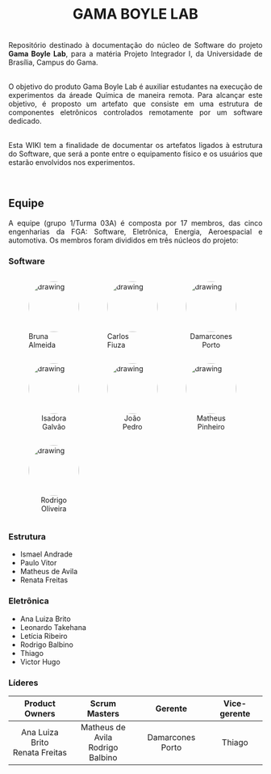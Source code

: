 # <center> GAMA BOYLE LAB

<br>

<div align="justify">Repositório destinado à documentação do núcleo de Software do projeto <b>Gama Boyle Lab</b>, para a matéria Projeto Integrador I, da Universidade de Brasília, Campus do Gama.
<br><br>

O objetivo do produto Gama Boyle Lab é auxiliar estudantes na execução de experimentos da áreade Química de maneira remota. Para alcançar este objetivo, é proposto um artefato que consiste em uma estrutura de componentes eletrônicos controlados remotamente por um software dedicado.
<br><br>

Esta WIKI tem a finalidade de documentar os artefatos ligados à estrutura do Software, que será a ponte entre o equipamento físico e os usuários que estarão envolvidos nos experimentos.

<br></div>

## Equipe

<div align="justify">A equipe (grupo 1/Turma 03A) é composta por 17 membros, das cinco engenharias da FGA: Software, Eletrônica, Energia, Aeroespacial e automotiva. Os membros foram divididos em três núcleos do projeto:<br></div>

### Software

  <figure style="float:left;margin-right:16px;">
    <a href="https://github.com/brunaalmeidasantos" target="_blank" style="text-decoration: none">
      <img src="https://avatars.githubusercontent.com/u/42985614?v=4" alt="drawing" style="width:100px;border-radius: 50%;"/>
    </a>
    <figcaption>Bruna<br>Almeida</figcaption>
  </figure>

<figure style="float:left;margin-right:16px;">
  <a href="https://github.com/CarlosFiuza" target="_blank" style="text-decoration: none">
    <img src="https://avatars.githubusercontent.com/u/71738659?v=4" alt="drawing" style="width:100px;border-radius: 50%;"/>
  </a>
  <figcaption text-align="center">Carlos<br>Fiuza</figcaption>
</figure>

<figure style="float:left;margin-right:16px;">
  <a href="https://github.com/damarcones" target="_blank" style="text-decoration: none">
    <img src="https://avatars.githubusercontent.com/u/27385254?v=4" alt="drawing" style="width:100px;border-radius: 50%;"/>
  </a>
  <figcaption align="center">Damarcones<br>Porto</figcaption>
</figure>

<figure style="float:left;margin-right:16px;">
  <a href="https://github.com/isadoragalvaoss" target="_blank" style="text-decoration: none">
    <img src="https://avatars.githubusercontent.com/u/42985614?v=4" alt="drawing" style="width:100px;border-radius: 50%;"/>
  </a>
  <figcaption align="center">Isadora<br>Galvão</figcaption>
</figure>

<figure style="float:left;margin-right:16px;">
  <a href="https://github.com/JPedroCh" target="_blank" style="text-decoration: none">
    <img src="https://avatars.githubusercontent.com/u/48698461?v=4" alt="drawing" style="width:100px;border-radius: 50%;"/>
  </a>
  <figcaption align="center">João<br>Pedro</figcaption>
</figure>

<figure style="float:left;margin-right:16px;">
  <a href="https://github.com/Matheuscvp" target="_blank" style="text-decoration: none">
    <img src="https://avatars.githubusercontent.com/u/54119660?v=4" alt="drawing" style="width:100px;border-radius: 50%;"/>
  </a>
  <figcaption align="center">Matheus<br>Pinheiro</figcaption>
</figure>


<figure style="float:left;margin-right:16px;">
  <a href="https://github.com/rodrigocam" target="_blank" style="text-decoration: none">
    <img src="https://avatars.githubusercontent.com/u/12930004?v=4" alt="drawing" style="width:100px;border-radius: 50%;"/>
  </a>
  <figcaption align="center">Rodrigo<br>Oliveira</figcaption>
</figure>

<br clear="all">

### Estrutura

* Ismael Andrade
* Paulo Vitor
* Matheus de Avila
* Renata Freitas

### Eletrônica

* Ana Luiza Brito
* Leonardo Takehana
* Letícia Ribeiro
* Rodrigo Balbino
* Thiago
* Victor Hugo

### Líderes

|Product Owners|Scrum Masters|Gerente|Vice-gerente|
|:--:|:--:|:--:|:--:|
|Ana Luiza Brito<br>Renata Freitas|Matheus de Avila<br>Rodrigo Balbino|Damarcones Porto|Thiago|